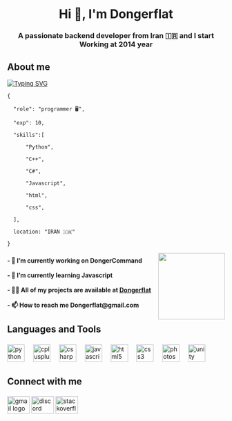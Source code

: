 <h1 align=center>Hi 👋, I'm Dongerflat</h1>

<h3 align="center">A passionate backend developer from Iran 🇮🇷 and I start Working at 2014 year</h3>

  

###

  

<h2 align="left">About me</h2>

<a href="https://git.io/typing-svg" align=center><img src="https://readme-typing-svg.demolab.com?font=Fira+Code&weight=700&size=35&pause=1000&color=31F73CD2&center=true&vCenter=true&random=false&width=1350&height=100&lines=Hello+guys+%F0%9F%91%8B;I+love+programming+%E2%9D%A4%EF%B8%8F" alt="Typing SVG" align=center /></a>

    {

      "role": "programmer 🖥️",

      "exp": 10,

      "skills":[

          "Python",

          "C++",

          "C#",

          "Javascript",

          "html",

          "css",

      ],

      location: "IRAN 🇮🇷"

    }

  

<img align="right"  height="154"  src="https://media1.tenor.com/m/5ry-200hErMAAAAd/hacker-hacker-man.gif"/>

  

###

  

<h4 align="left">- 🔭 I’m currently working on DongerCommand<br><br>- 🌱 I’m currently learning Javascript<br><br>- 👨‍💻 All of my projects are available at <a  href="https://github.com/Dongerflat">Dongerflat</a><br><br>- 📫 How to reach me Dongerflat@gmail.com</h4>

  

###

  

<h2 align="left">Languages and Tools</h2>

  

###

  

<div align="left">

<img  src="https://cdn.jsdelivr.net/gh/devicons/devicon/icons/python/python-original.svg"  height="40"  alt="python logo" />

<img  width="12" />

<img  src="https://cdn.jsdelivr.net/gh/devicons/devicon/icons/cplusplus/cplusplus-original.svg"  height="40"  alt="cplusplus logo" />

<img  width="12" />

<img  src="https://cdn.jsdelivr.net/gh/devicons/devicon/icons/csharp/csharp-original.svg"  height="40"  alt="csharp logo" />

<img  width="12" />

<img  src="https://cdn.jsdelivr.net/gh/devicons/devicon/icons/javascript/javascript-original.svg"  height="40"  alt="javascript logo" />

<img  width="12" />

<img  src="https://cdn.jsdelivr.net/gh/devicons/devicon/icons/html5/html5-original.svg"  height="40"  alt="html5 logo" />

<img  width="12" />

<img  src="https://cdn.jsdelivr.net/gh/devicons/devicon/icons/css3/css3-original.svg"  height="40"  alt="css3 logo" />

<img  width="12" />

<img  src="https://cdn.jsdelivr.net/gh/devicons/devicon/icons/photoshop/photoshop-plain.svg"  height="40"  alt="photoshop logo" />

<img  width="12" />

<img  src="https://cdn.jsdelivr.net/gh/devicons/devicon/icons/unity/unity-original.svg"  height="40"  alt="unity logo" />

</div>

  

###

  

<h2 align="left">Connect with me</h2>

  

###

  

<div align="left">

<img  src="https://raw.githubusercontent.com/maurodesouza/profile-readme-generator/master/src/assets/icons/social/gmail/default.svg"  width="52"  height="40"  alt="gmail logo" />


<img  src="https://raw.githubusercontent.com/maurodesouza/profile-readme-generator/master/src/assets/icons/social/discord/default.svg"  width="52"  height="40"  alt="discord logo" />

<img  src="https://raw.githubusercontent.com/maurodesouza/profile-readme-generator/master/src/assets/icons/social/stackoverflow/default.svg"  width="52"  height="40"  alt="stackoverflow logo" />

</div>

  

###
